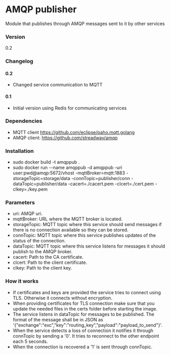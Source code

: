 # AMQP publisher

Module that publishes through AMQP messages sent to it by other services

### Version

0.2

### Changelog

#### 0.2

- Changed service communication to MQTT

#### 0.1

- Initial version using Redis for communicating services

### Dependencies

- MQTT client https://github.com/eclipse/paho.mqtt.golang
- AMQP client: https://github.com/streadway/amqp

### Installation

- sudo docker build -t amqppub .
- sudo docker run --name amqppub -d amqppub -uri user:pwd@amqp:5672/vhost -mqttBroker=mqtt:1883 -storageTopic=storage/data -connTopic=publisher/conn -dataTopic=publisher/data -cacert=./cacert.pem -clcert=./cert.pem -clkey=./key.pem

### Parameters

- uri: AMQP uri.
- mqttBroker: URL where the MQTT broker is located.
- storageTopic: MQTT topic where this service should send messages if there is no connection available so they can be stored.
- connTopic: MQTT topic where this service publishes updates of the status of the connection.
- dataTopic: MQTT topic where this service listens for messages it should publish to the AMQP broker.
- cacert: Path to the CA certificate.
- clcert: Path to the client certificate.
- clkey: Path to the client key.

### How it works

- If certificates and keys are provided the service tries to connect using TLS. Otherwise it connects without encryption.
- When providing certificates for TLS connection make sure that you update the needed files in the certs folder before starting the image.
- The service listens in dataTopic for messages to be published. The format of the message shall be in JSON as '{"exchange":"exc","key":"routing_key","payload":"payload_to_send"}'.
- When the service detects a loss of connection it notifies it through connTopic by sending a '0'. It tries to reconnect to the other endpoint each 5 seconds.
- When the connection is recovered a '1' is sent through connTopic.
